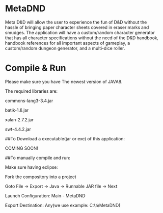 # MetaDND
Meta D&amp;D will allow the user to experience the fun of D&amp;D without the hassle of bringing paper character sheets covered in eraser marks and smudges. The application will have a custom/random character generator that has all character specifications without the need of the D&amp;D handbook, handbook references for all important aspects of gameplay, a custom/random dungeon generator, and a multi-dice roller.
# Compile & Run

Please make sure you have The newest version of JAVA8.

The required libraries are:

  commons-lang3-3.4.jar
  
  batik-1.8.jar
  
  xalan-2.7.2.jar
  
  swt-4.4.2.jar
  
##To Download a executable(jar or exe) of this application:

  COMING SOON!
  
##To manually compile and run:

  Make sure having eclipse:
  
  Fork the compository into a project
  
  Goto File -> Export -> Java -> Runnable JAR file -> Next
  
  Launch Configuration: Main - MetaDND
  
  Export Destination: Any(we use example: C:\a\MetaDND)
  
  
